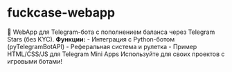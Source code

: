 # fuckcase-webapp
🚀 WebApp для Telegram-бота с пополнением баланса через Telegram Stars (без KYC).    **Функции:**   - Интеграция с Python-ботом (pyTelegramBotAPI)   - Реферальная система и рулетка   - Пример HTML/CSS/JS для Telegram Mini Apps    Используйте для своих проектов с игровыми ботами!  
